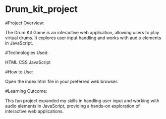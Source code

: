 # Drum_kit_project

#Project Overview:

The Drum Kit Game is an interactive web application, allowing users to play virtual drums. It explores user input handling and works with audio elements in JavaScript.

#Technologies Used:

HTML
CSS
JavaScript

#How to Use:

Open the index.html file in your preferred web browser.

#Learning Outcome:

This fun project expanded my skills in handling user input and working with audio elements in JavaScript, providing a hands-on exploration of interactive web applications.
